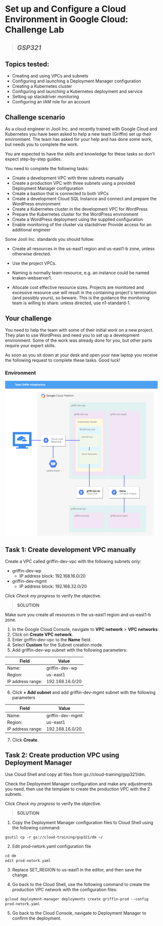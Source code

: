 # Set up and Configure a Cloud Environment in Google Cloud: Challenge Lab

> ## **_GSP321_**

## **Topics tested:**

* Creating and using VPCs and subnets
* Configuring and launching a Deployment Manager configuration
* Creating a Kubernetes cluster
* Configuring and launching a Kubernetes deployment and service
* Setting up stackdriver monitoring
* Configuring an IAM role for an account

## **Challenge scenario**

As a cloud engineer in Jooli Inc. and recently trained with Google Cloud and Kubernetes you have been asked to help a new team (Griffin) set up their environment. The team has asked for your help and has done some work, but needs you to complete the work.

You are expected to have the skills and knowledge for these tasks so don’t expect step-by-step guides.

You need to complete the following tasks:

* Create a development VPC with three subnets manually
* Create a production VPC with three subnets using a provided Deployment Manager configuration
* Create a bastion that is connected to both VPCs
* Create a development Cloud SQL Instance and connect and prepare the WordPress environment
* Create a Kubernetes cluster in the development VPC for WordPress
* Prepare the Kubernetes cluster for the WordPress environment
* Create a WordPress deployment using the supplied configuration
* Enable monitoring of the cluster via stackdriver
Provide access for an additional engineer

Some Jooli Inc. standards you should follow:

* Create all resources in the us-east1 region and us-east1-b zone, unless otherwise directed.

* Use the project VPCs.

* Naming is normally team-resource, e.g. an instance could be named kraken-webserver1.

* Allocate cost effective resource sizes. Projects are monitored and excessive resource use will result in the containing project's termination (and possibly yours), so beware. This is the guidance the monitoring team is willing to share: unless directed, use n1-standard-1.

## **Your challenge**

You need to help the team with some of their initial work on a new project. They plan to use WordPress and need you to set up a development environment. Some of the work was already done for you, but other parts require your expert skills.

As soon as you sit down at your desk and open your new laptop you receive the following request to complete these tasks. Good luck!

### Environment

![img](images/UE5MydlafU0QvN7zdaOLo+VxvETvmuPJh+9kZxQnOzE=.png)

## **Task 1: Create development VPC manually**

Create a VPC called griffin-dev-vpc with the following subnets only:

* griffin-dev-wp
  * IP address block: 192.168.16.0/20
* griffin-dev-mgmt
  * IP address block: 192.168.32.0/20
  
Click _Check my progress_ to verify the objective.

> **SOLUTION**

Make sure you create all resources in the us-east1 region and us-east1-b zone.

1. In the Google Cloud Console, navigate to **VPC network** > **VPC networks**
2. Click on **Create VPC network**.
3. Enter griffin-dev-vpc to the **Name** field.
4. Select **Custom** for the Subnet creation mode.
5. Add griffin-dev-wp subnet with the following parameters:

**Field**  | **Value**
-|-
Name: | griffin-dev-wp
Region:  |  us-east1
IP address range: |  192.168.16.0/20

6. Click **+ Add subnet** and add griffin-dev-mgmt subnet with the following parameters

**Field**  | **Value**
-|-
Name: | griffin-dev-mgmt
Region:  |  us-east1
IP address range: |  192.168.16.0/20

7. Click **Create**.

## **Task 2: Create production VPC using Deployment Manager**

Use Cloud Shell and copy all files from gs://cloud-training/gsp321/dm.

Check the Deployment Manager configuration and make any adjustments you need, then use the template to create the production VPC with the 2 subnets.

Click _Check my progress_ to verify the objective.

> **SOLUTION**

1. Copy the Deployment Manager configuration files to Cloud Shell using the following command:

```terminal
gsutil cp -r gs://cloud-training/gsp321/dm ~/
```

2. Edit prod-netork.yaml configuration file

```terminal
cd dm
edit prod-netork.yaml
```

3. Replace SET_REGION to us-east1 in the editor, and then save the change.

4. Go back to the Cloud Shell, use the following command to create the production VPC network with the configuration files:

```terminal
gcloud deployment-manager deployments create griffin-prod --config prod-netork.yaml
```

5. Go back to the Cloud Console, navigate to Deployment Manager to confirm the deployment.

